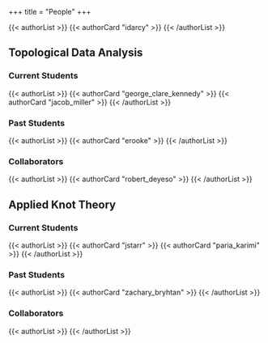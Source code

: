 +++
title = "People"
+++

{{< authorList >}} {{< authorCard "idarcy" >}} {{< /authorList >}}

## Topological Data Analysis

### Current Students

{{< authorList >}} {{< authorCard "george_clare_kennedy" >}}
{{< authorCard "jacob_miller" >}} {{< /authorList >}}

### Past Students

{{< authorList >}} {{< authorCard "erooke" >}} {{< /authorList >}}

### Collaborators

{{< authorList >}} {{< authorCard "robert_deyeso" >}} {{< /authorList >}}

## Applied Knot Theory

### Current Students

{{< authorList >}} {{< authorCard "jstarr" >}} {{< authorCard "paria_karimi" >}}
{{< /authorList >}}

### Past Students

{{< authorList >}} {{< authorCard "zachary_bryhtan" >}} {{< /authorList >}}

### Collaborators

{{< authorList >}} {{< /authorList >}}
